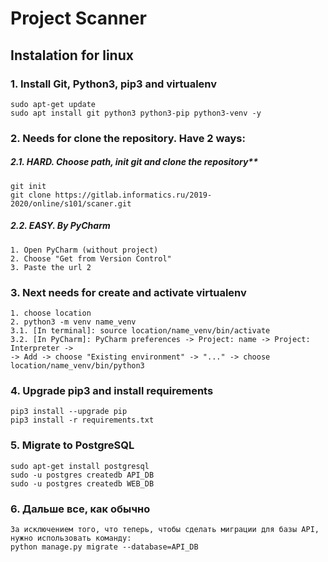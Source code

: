 # Project Scanner

## Instalation for linux

### 1. Install Git, Python3, pip3 and virtualenv
    sudo apt-get update
    sudo apt install git python3 python3-pip python3-venv -y

### 2. Needs for clone the repository. Have 2 ways: 
    
##### 2.1. HARD. Choose path, init git and clone the repository**
    git init
    git clone https://gitlab.informatics.ru/2019-2020/online/s101/scaner.git

##### 2.2. EASY. By PyCharm
    1. Open PyCharm (without project)
    2. Choose "Get from Version Control"
    3. Paste the url 2

### 3. Next needs for create and activate virtualenv
    1. choose location
    2. python3 -m venv name_venv
    3.1. [In terminal]: source location/name_venv/bin/activate
    3.2. [In PyCharm]: PyCharm preferences -> Project: name -> Project: Interpreter -> 
    -> Add -> choose "Existing environment" -> "..." -> choose location/name_venv/bin/python3
    
### 4. Upgrade pip3 and install requirements 
    pip3 install --upgrade pip
    pip3 install -r requirements.txt
    
### 5. Migrate to PostgreSQL 
    sudo apt-get install postgresql
    sudo -u postgres createdb API_DB
    sudo -u postgres createdb WEB_DB
    
### 6. Дальше все, как обычно
    За исключением того, что теперь, чтобы сделать миграции для базы API, нужно использовать команду:
    python manage.py migrate --database=API_DB
    
    

    